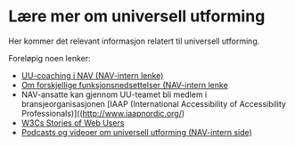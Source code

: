 # Lære mer om universell utforming

Her kommer det relevant informasjon relatert til universell utforming.

Foreløpig noen lenker:
- [UU-coaching i NAV (NAV-intern lenke)](https://navno.sharepoint.com/sites/universellutformingavikt/SitePages/Moduler.aspx)
- [Om forskjellige funksjonsnedsettelser (NAV-intern lenke](https://navno.sharepoint.com/sites/universellutformingavikt/SitePages/Funksjonsnedsettelser.aspx)
- NAV-ansatte kan gjennom UU-teamet bli medlem i bransjeorganisasjonen [IAAP (International Accessibility of Accessibility Professionals)]((http://www.iaapnordic.org/)
- [W3Cs Stories of Web Users](https://www.w3.org/WAI/people-use-web/user-stories/)
- [Podcasts og videoer om universell utforming (NAV-intern side)](https://navno.sharepoint.com/sites/universellutformingavikt/SitePages/Podcast%20og%20video.aspx)
